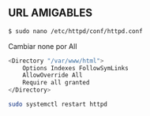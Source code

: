 ## URL AMIGABLES

```bash
$ sudo nano /etc/httpd/conf/httpd.conf
```

Cambiar none por All

```bash 
<Directory "/var/www/html">
	Options Indexes FollowSymLinks
	AllowOverride All
	Require all granted
</Directory>
```

```bash
sudo systemctl restart httpd
```
